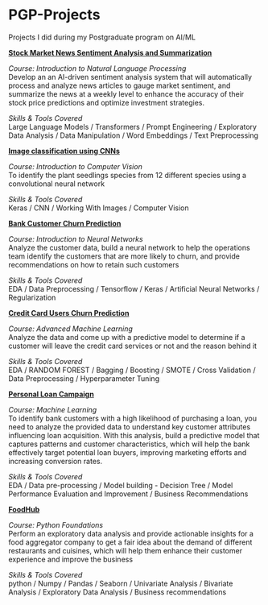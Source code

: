 # PGP-Projects
Projects I did during my Postgraduate program on AI/ML

[**Stock Market News Sentiment Analysis and Summarization**](https://github.com/MariyaAntonova/PGP-Projects/blob/main/Stock_market_news_sentiment_analysis.ipynb) <br>

_Course: Introduction to Natural Language Processing_ <br>
Develop an an AI-driven sentiment analysis system that will automatically process and analyze news articles to gauge market sentiment, and summarize the news at a weekly level to enhance the accuracy of their stock price predictions and optimize investment strategies.

_Skills & Tools Covered_ <br>
Large Language Models / Transformers / Prompt Engineering / Exploratory Data Analysis / Data Manipulation / Word Embeddings / Text Preprocessing


[**Image classification using CNNs**](https://github.com/MariyaAntonova/PGP-Projects/blob/main/image_classification.ipynb) <br>

_Course: Introduction to Computer Vision_ <br>
To identify the plant seedlings species from 12 different species using a convolutional neural network

_Skills & Tools Covered_ <br>
Keras / CNN / Working With Images / Computer Vision


[**Bank Customer Churn Prediction**](https://github.com/MariyaAntonova/PGP-Projects/blob/main/Bank_churn_prediction.ipynb) <br>

_Course: Introduction to Neural Networks_ <br>
Analyze the customer data, build a neural network to help the operations team identify the customers that are more likely to churn, and provide recommendations on how to retain such customers

_Skills & Tools Covered_ <br>
EDA / Data Preprocessing / Tensorflow / Keras / Artificial Neural Networks / Regularization


[**Credit Card Users Churn Prediction**](https://github.com/MariyaAntonova/PGP-Projects/blob/main/Credit_card_churn_prediction.ipynb) <br>

_Course: Advanced Machine Learning_ <br>
Analyze the data and come up with a predictive model to determine if a customer will leave the credit card services or not and the reason behind it

_Skills & Tools Covered_ <br>
EDA / RANDOM FOREST / Bagging / Boosting / SMOTE / Cross Validation / Data Preprocessing / Hyperparameter Tuning


[**Personal Loan Campaign**](https://github.com/MariyaAntonova/PGP-Projects/blob/main/Personal_loan_campaign.ipynb) <br>

_Course: Machine Learning_ <br>
To identify bank customers with a high likelihood of purchasing a loan, you need to analyze the provided data to understand key customer attributes influencing loan acquisition. With this analysis, build a predictive model that captures patterns and customer characteristics, which will help the bank effectively target potential loan buyers, improving marketing efforts and increasing conversion rates.

_Skills & Tools Covered_ <br>
EDA / Data pre-processing / Model building - Decision Tree / Model Performance Evaluation and Improvement / Business Recommendations


[**FoodHub**](https://github.com/MariyaAntonova/PGP-Projects/blob/main/Python_foundations.ipynb) <br>

_Course: Python Foundations_ <br>
Perform an exploratory data analysis and provide actionable insights for a food aggregator company to get a fair idea about the demand of different restaurants and cuisines, which will help them enhance their customer experience and improve the business

_Skills & Tools Covered_ <br>
python / Numpy / Pandas / Seaborn / Univariate Analysis / Bivariate Analysis / Exploratory Data Analysis / Business recommendations

